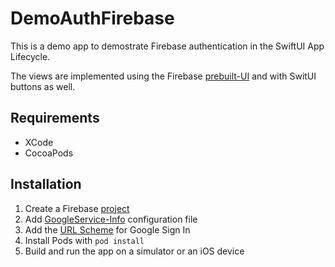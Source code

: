 #  DemoAuthFirebase

This is a demo app to demostrate Firebase authentication in the SwiftUI App Lifecycle.

The views are implemented using the Firebase [prebuilt-UI](https://firebase.google.com/docs/auth/ios/firebaseui) and with SwitUI buttons as well.

## Requirements

- XCode
- CocoaPods

## Installation

1. Create a Firebase [project](https://firebase.google.com/docs/ios/setup)
2. Add [GoogleService-Info](https://firebase.google.com/docs/ios/setup#add-config-file) configuration file
3. Add the [URL Scheme](https://developers.google.com/identity/sign-in/ios/start-integrating#add_a_url_scheme_to_your_project) for Google Sign In
3. Install Pods with `pod install`
4. Build and run the app on a simulator or an iOS device
